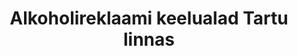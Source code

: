 ---
schema: default
title: Alkoholireklaami keelualad Tartu linnas
notes: Alkoholireklaami keelualad Tartu linnas
department: Linnavalitsemine
category:
  - Goverment services
resources:
  - url: 'https://gis.tartulv.ee/arcgis/services/Proov/Alkoholireklaami_keelualad/MapServer?wsdl'
    format: XML
    name: Alkoholireklaami keelualad Tartu linnas
licence: 'https://creativecommons.org/licenses/by-sa/3.0/ee/legalcode'
date_issued: ''
date_modified: ''
organization: Tartu Linnavalitsus
maintainer_name: Hüite Bergmann
maintainer_email: Hyite.Bergmann@raad.tartu.ee
maintainer_phone: ''
update_rate: Vastavalt vajadusele
---